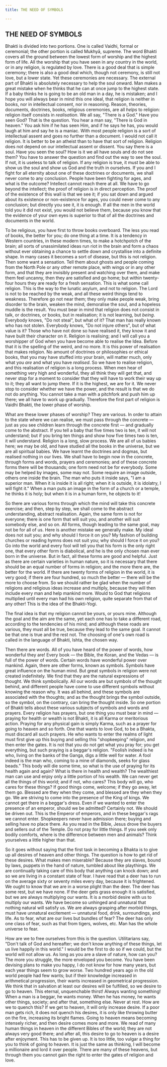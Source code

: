 ```yaml
---
title: THE NEED OF SYMBOLS

---
```





  

## THE NEED OF SYMBOLS

Bhakti is divided into two portions. One is called Vaidhi, formal or
ceremonial; the other portion is called Mukhyā, supreme. The word Bhakti
covers all the ground between the lowest form of worship and the highest
form of life. All the worship that you have seen in any country in the
world, or in any religion, is regulated by love. There is a good deal
that is simple ceremony; there is also a good deal which, though not
ceremony, is still not love, but a lower state. Yet these ceremonies are
necessary. The external part of Bhakti is absolutely necessary to help
the soul onward. Man makes a great mistake when he thinks that he can at
once jump to the highest state. If a baby thinks he is going to be an
old man in a day, he is mistaken; and I hope you will always bear in
mind this one ideal, that religion is neither in books, nor in
intellectual consent, nor in reasoning. Reason, theories, documents,
doctrines, books, religious ceremonies, are all *helps* to religion:
religion itself consists in *realisation*. We all say, "There is a God."
Have you seen God? That is the question. You hear a man say, "There is
God in heaven." You ask him if he has seen Him, and if he says he has,
you would laugh at him and say he is a maniac. With most people religion
is a sort of intellectual assent and goes no further than a document. I
would not call it religion. It is better to be an atheist than to have
that sort of religion. Religion does not depend on our intellectual
assent or dissent. You say there is a soul. Have you seen the soul? How
is it we all have souls and do not see them? You have to answer the
question and find out the way to see the soul. If not, it is useless to
talk of religion. If any religion is true, it must be able to show us
the soul and show us God and the truth in ourselves. If you and I fight
for all eternity about one of these doctrines or documents, we shall
never come to any conclusion. People have been fighting for ages, and
what is the outcome? Intellect cannot reach there at all. We have to go
beyond the intellect; the proof of religion is in direct perception. The
proof of the existence of this wall is that we see it; if you sat down
and argued about its existence or non-existence for ages, you could
never come to any conclusion; but directly you see it, it is enough. If
all the men in the world told you it did not exist, you would not
believe them, because you know that the evidence of your own eyes is
superior to that of all the doctrines and documents in the world.

To be religious, you have first to throw books overboard. The less you
read of books, the better for you; do one thing at a time. It is a
tendency in Western countries, in these modern times, to make a
hotchpotch of the brain; all sorts of unassimilated ideas run riot in
the brain and form a chaos without ever obtaining a chance to settle
down and crystallise into a definite shape. In many cases it becomes a
sort of disease, but this is not religion. Then some want a sensation.
Tell them about ghosts and people coming from the North Pole or any
other remote place, with wings or in any other form, and that they are
invisibly present and watching over them, and make them feel uncanny,
then they are satisfied and go home; but within twenty-four hours they
are ready for a fresh sensation. This is what some call religion. This
is the way to the lunatic asylum, and not to religion. The Lord is not
to be reached by the weak, and all these weird things tend to weakness.
Therefore go not near them; they only make people weak, bring disorder
to the brain, weaken the mind, demoralise the soul, and a hopeless
muddle is the result. You must bear in mind that religion does not
consist in talk, or doctrines, or books, but in realisation; it is not
learning, but *being*. Everybody knows, "Do not steal", but what of it?
That man has really known who has not stolen. Everybody knows, "Do not
injure others", but of what value is it? Those who have not done so have
realised it, they know it and have built their character on it. Religion
is realising; and I will call you a worshipper of God when you have
become able to realise the Idea. Before that it is the spelling of the
weird, and no more. It is this power of realisation that makes religion.
No amount of doctrines or philosophies or ethical books, that you may
have stuffed into your brain, will matter much, only what you *are* and
what you have *realised*. So we have to realise religion, and this
realisation of religion is a long process. When men hear of something
very high and wonderful, they all think they will get that, and never
stop for a moment to consider that they will have to work their way up
to it; they all want to jump there. If it is the highest, we are for it.
We never stop to consider whether we have the power, and the result is
that we do not do anything. You cannot take a man with a pitchfork and
push him up there; we all have to work up gradually. Therefore the first
part of religion is Vaidhi Bhakti, the lower phase of worship.

What are these lower phases of worship? They are various. In order to
attain to the state where we can realise, we must pass through the
concrete — just as you see children learn through the concrete first —
and gradually come to the abstract. If you tell a baby that five times
two is ten, it will not understand; but if you bring ten things and show
how five times two is ten, it will understand. Religion is a long, slow
process. We are all of us babies here; we may be old, and have studied
all the books in the universe, but we are all spiritual babies. We have
learnt the doctrines and dogmas, but realised nothing in our lives. We
shall have to begin now in the concrete, through forms and words,
prayers and ceremonies; and of these concrete forms there will be
thousands; one form need not be for everybody. Some may be helped by
images, some may not. Some require an image outside, others one inside
the brain. The man who puts it inside says, "I am a superior man. When
it is inside it is all right; when it is outside, it is idolatry, I will
fight it." When a man puts an image in the form of a church or a temple,
he thinks it is holy; but when it is in a human form, he objects to it!

So there are various forms through which the mind will take this
concrete exercise; and then, step by step, we shall come to the abstract
understanding, abstract realisation. Again, the same form is not for
everyone; there is one form that will suit you, and another will suit
somebody else, and so on. All forms, though leading to the same goal,
may not be for all of us. Here is another mistake we generally make. My
ideal does not suit you; and why should I force it on you? My fashion of
building churches or reading hymns does not suit you; why should I force
it on you? Go into the world and every fool will tell you that his form
is the only right one, that every other form is diabolical, and he is
the only chosen man ever born in the universe. But in fact, all these
forms are good and helpful. Just as there are certain varieties in human
nature, so it is necessary that there should be an equal number of forms
in religion; and the more there are, the better for the world. If there
are twenty forms of religion in the world, it is very good; if there are
four hundred, so much the better — there will be the more to choose
from. So we should rather be glad when the number of religions and
religious ideas increase and multiply, because they will then include
every man and help mankind more. Would to God that religions multiplied
until every man had his own religion, quite separate from that of any
other! This is the idea of the Bhakti-Yogi.

The final idea is that my religion cannot be yours, or yours mine.
Although the goal and the aim are the same, yet each one has to take a
different road, according to the tendencies of his mind; and although
these roads are various, they must all be true, because they lead to the
same goal. It cannot be that one is true and the rest not. The choosing
of one's own road is called in the language of Bhakti, Ishta, the chosen
way.

Then there are words. All of you have heard of the power of words, how
wonderful they are! Every book — the Bible, the Koran, and the Vedas —
is full of the power of words. Certain words have wonderful power over
mankind. Again, there are other forms, known as symbols. Symbols have
great influence on the human mind. But great symbols in religion were
not created indefinitely. We find that they are the natural expressions
of thought. We think symbolically. All our words are but symbols of the
thought behind, and different people have come to use different symbols
without knowing the reason why. It was all behind, and these symbols are
associated with the thoughts; and as the thought brings the symbol
outside, so the symbol, on the contrary, can bring the thought inside.
So one portion of Bhakti tells about these various subjects of symbols
and words and prayers. Every religion has prayers, but one thing you
must bear in mind — praying for health or wealth is not Bhakti, it is
all Karma or meritorious action. Praying for any physical gain is simply
Karma, such as a prayer for going to heaven and so forth. One that wants
to love God, to be a Bhakta, must discard all such prayers. He who wants
to enter the realms of light must first give up this buying and selling
this "shopkeeping" religion, and then enter the gates. It is not that
you do not get what you pray for; you get everything, but such praying
is a beggar's religion. "Foolish indeed is he who, living on the banks
of the Ganga, digs a little well for water. A fool indeed is the man
who, coming to a mine of diamonds, seeks for glass beads." This body
will die some time, so what is the use of praying for its health again
and again? What is there in health and wealth? The wealthiest man can
use and enjoy only a little portion of his wealth. We can never get all
the things of this world; and if not, who cares? This body will go, who
cares for these things? If good things come, welcome; if they go away,
let them go. Blessed are they when they come, and blessed are they when
they go. We are striving to come into the presence of the King of kings.
We cannot get there in a beggar's dress. Even if we wanted to enter the
presence of an emperor, should we be admitted? Certainly not. We should
be driven out. This is the Emperor of emperors, and in these beggar's
rags we cannot enter. Shopkeepers never have admission there; buying and
selling have no place there. As you read in the Bible, Jesus drove the
buyers and sellers out of the Temple. Do not pray for little things. If
you seek only bodily comforts, where is the difference between men and
animals? Think yourselves a little higher than that.

So it goes without saying that the first task in becoming a Bhakta is to
give up all desires of heaven and other things. The question is how to
get rid of these desires. What makes men miserable? Because they are
slaves, bound by laws, puppets in the hand of nature, tumbled about like
playthings. We are continually taking care of this body that anything
can knock down; and so we are living in a constant state of fear. I have
read that a deer has to run on the average sixty or seventy miles every
day, because it is frightened. We ought to know that we are in a worse
plight than the deer. The deer has some rest, but we have none. If the
deer gets grass enough it is satisfied, but we are always multiplying
our wants. It is a morbid desire with us to multiply our wants. We have
become so unhinged and unnatural that nothing natural will satisfy us.
We are always grasping after morbid things, must have unnatural
excitement — unnatural food, drink, surroundings, and life. As to fear,
what are our lives but bundles of fear? The deer has only one class of
fear, such as that from tigers, wolves, etc. Man has the whole universe
to fear.

How are we to free ourselves from this is the question. Utilitarians
say, "Don't talk of God and hereafter; we don't know anything of these
things, let us live happily in this world." I would be the first to do
so if we could, but the world will not allow us. As long as you are a
slave of nature, how can you? The more you struggle, the more enveloped
you become. You have been devising plans to make you happy, I do not
know for how many years, but each year things seem to grow worse. Two
hundred years ago in the old world people had few wants; but if their
knowledge increased in arithmetical progression, their wants increased
in geometrical progression. We think that in salvation at least our
desires will be fulfilled, so we desire to go to heaven. This eternal,
unquenchable thirst! Always wanting something! When a man is a beggar,
he wants money. When he has money, he wants other things, society; and
after that, something else. Never at rest. How are we to quench this? If
we get to heaven, it will only increase desire. If a poor man gets rich,
it does not quench his desires, it is only like throwing butter on the
fire, increasing its bright flames. Going to heaven means becoming
intensely richer, and then desire comes more and more. We read of many
human things in heaven in the different Bibles of the world; they are
not always very good there; and after all, this desire to go to heaven
is a desire after enjoyment. This has to be given up. It is too little,
too vulgar a thing for you to think of going to heaven. It is just the
same as thinking, I will become a millionaire and lord it over people.
There are many of these heavens, but through them you cannot gain the
right to enter the gates of religion and love.


